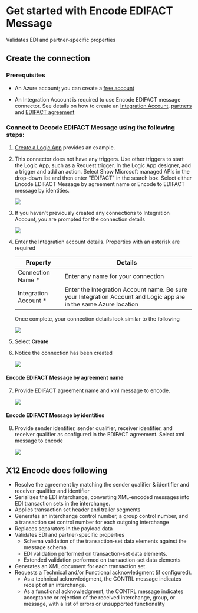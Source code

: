 <properties 
	pageTitle="Learn about Enterprise Integration Pack Encode EDIFACT Message Connctor | Microsoft Azure App Service | Microsoft Azure" 
	description="Learn how to use partners with the Enterprise Integration Pack and Logic apps" 
	services="logic-apps" 
	documentationCenter=".net,nodejs,java"
	authors="padmavc" 
	manager="erikre" 
	editor=""/>

<tags 
	ms.service="logic-apps" 
	ms.workload="integration" 
	ms.tgt_pltfrm="na" 
	ms.devlang="na" 
	ms.topic="article" 
	ms.date="08/15/2016" 
	ms.author="padmavc"/>

# Get started with Encode EDIFACT Message

Validates EDI and partner-specific properties 

## Create the connection

### Prerequisites

* An Azure account; you can create a [free account](https://azure.microsoft.com/free)

* An Integration Account is required to use Encode EDIFACT message connector. See details on how to create an [Integration Account](./app-service-logic-enterprise-integration-create-integration-account.md), [partners](./app-service-logic-enterprise-integration-create-integration-account.md) and [EDIFACT agreement](./app-service-logic-enterprise-integration-edifact.md)

### Connect to Decode EDIFACT Message using the following steps:

1. [Create a Logic App](./app-service-logic-create-a-logic-app.md) provides an example.

2. This connector does not have any triggers. Use other triggers to start the Logic App, such as a Request trigger.  In the Logic App designer, add a trigger and add an action.  Select Show Microsoft managed APIs in the drop-down list and then enter "EDIFACT" in the search box.  Select either Encode EDIFACT Message by agreement name or Encode to EDIFACT message by identities.

	![](./media/app-service-logic-enterprise-integration-edifactorconnector/edifactdecodeimage1.png)  

3. If you haven’t previously created any connections to Integration Account, you are prompted for the connection details

	![](./media/app-service-logic-enterprise-integration-edifactorconnector/edifactencodeimage1.png)  

4. Enter the Integration account details.  Properties with an asterisk are required

	| Property | Details |
	| -------- | ------- |
	| Connection Name * | Enter any name for your connection |
	| Integration Account * | Enter the Integration Account name. Be sure your Integration Account and Logic app are in the same Azure location 

	Once complete, your connection details look similar to the following

	![](./media/app-service-logic-enterprise-integration-edifactorconnector/edifactencodeimage2.png)
	
5. Select **Create**
	
6. Notice the connection has been created

	![](./media/app-service-logic-enterprise-integration-edifactorconnector/edifactencodeimage4.png)
	
#### Encode EDIFACT Message by agreement name

7.	Provide EDIFACT agreement name and xml message to encode.

	![](./media/app-service-logic-enterprise-integration-edifactorconnector/edifactencodeimage6.png)
	
#### Encode EDIFACT Message by identities

8. Provide sender identifier, sender qualifier, receiver identifier, and receiver qualifier as configured in the EDIFACT agreement.  Select xml message to encode

	![](./media/app-service-logic-enterprise-integration-edifactorconnector/edifactencodeimage7.png)
	
## X12 Encode does following

* Resolve the agreement by matching the sender qualifier & identifier and receiver qualifier and identifier
* Serializes the EDI interchange, converting XML-encoded messages into EDI transaction sets in the interchange.
* Applies transaction set header and trailer segments
* Generates an interchange control number, a group control number, and a transaction set control number for each outgoing interchange
* Replaces separators in the payload data
* Validates EDI and partner-specific properties
	* Schema validation of the transaction-set data elements against the message schema.
	* EDI validation performed on transaction-set data elements.
	* Extended validation performed on transaction-set data elements
* Generates an XML document for each transaction set.
* Requests a Technical and/or Functional acknowledgment (if configured).
	* As a technical acknowledgment, the CONTRL message indicates receipt of an interchange.
	* As a functional acknowledgment, the CONTRL message indicates acceptance or rejection of the received interchange, group, or message, with a list of errors or unsupported functionality

